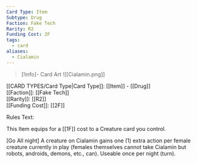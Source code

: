 ```yaml
---
Card Type: Item
Subtype: Drug
Faction: Fake Tech
Rarity: R2
Funding Cost: 2F
tags:
  - card
aliases:
  - Cialamin
---
```

> [!info]- Card Art
> ![[Cialamin.png]]

[[CARD TYPES/Card Type|Card Type]]: [[Item]] - [[Drug]]  
[[Faction]]: [[Fake Tech]]  
[[Rarity]]: [[R2]]  
[[Funding Cost]]: [[2F]]  

Rules Text:  

This Item equips for a [[1F]] cost to a Creature card you control.  

[Go All night] A creature on Cialamin gains one (1) extra action per female creature currently in play (females themselves cannot take Cialamin but robots, androids, demons, etc., can). Useable once per night (turn).  